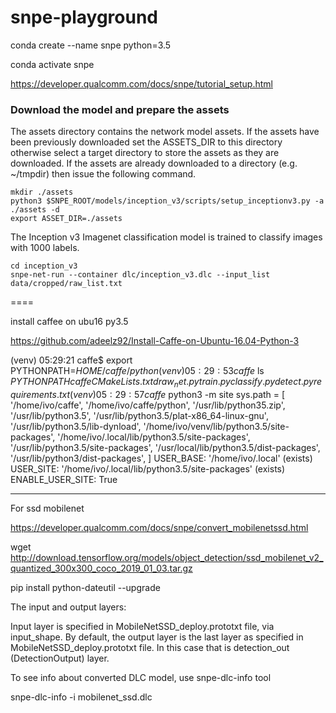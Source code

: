 # snpe-playground

conda create --name snpe python=3.5

conda activate snpe

https://developer.qualcomm.com/docs/snpe/tutorial_setup.html

### Download the model and prepare the assets

The assets directory contains the network model assets. 
If the assets have been previously downloaded set the ASSETS_DIR to this directory 
otherwise select a target directory to store the assets as they are downloaded. 
If the assets are already downloaded to a directory (e.g. ~/tmpdir) then issue the following command.

```
mkdir ./assets
python3 $SNPE_ROOT/models/inception_v3/scripts/setup_inceptionv3.py -a ./assets -d
export ASSET_DIR=./assets
```

The Inception v3 Imagenet classification model is trained to classify images with 1000 labels.
```
cd inception_v3
snpe-net-run --container dlc/inception_v3.dlc --input_list data/cropped/raw_list.txt
```


====

install caffee on ubu16 py3.5

https://github.com/adeelz92/Install-Caffe-on-Ubuntu-16.04-Python-3

(venv) 05:29:21 caffe$ export PYTHONPATH=$HOME/caffe/python
(venv) 05:29:53 caffe$ ls $PYTHONPATH 
caffe        CMakeLists.txt  draw_net.py       train.py
classify.py  detect.py       requirements.txt
(venv) 05:29:57 caffe$ python3 -m site
sys.path = [
    '/home/ivo/caffe',
    '/home/ivo/caffe/python',
    '/usr/lib/python35.zip',
    '/usr/lib/python3.5',
    '/usr/lib/python3.5/plat-x86_64-linux-gnu',
    '/usr/lib/python3.5/lib-dynload',
    '/home/ivo/venv/lib/python3.5/site-packages',
    '/home/ivo/.local/lib/python3.5/site-packages',
    '/usr/lib/python3.5/site-packages',
    '/usr/local/lib/python3.5/dist-packages',
    '/usr/lib/python3/dist-packages',
]
USER_BASE: '/home/ivo/.local' (exists)
USER_SITE: '/home/ivo/.local/lib/python3.5/site-packages' (exists)
ENABLE_USER_SITE: True


****

For ssd mobilenet

https://developer.qualcomm.com/docs/snpe/convert_mobilenetssd.html

wget http://download.tensorflow.org/models/object_detection/ssd_mobilenet_v2_quantized_300x300_coco_2019_01_03.tar.gz





pip install python-dateutil --upgrade


The input and output layers:

Input layer is specified in MobileNetSSD_deploy.prototxt file, via input_shape.
By default, the output layer is the last layer as specified in MobileNetSSD_deploy.prototxt file. In this case that is detection_out (DetectionOutput) layer.


To see info about converted DLC model, use snpe-dlc-info tool

snpe-dlc-info -i mobilenet_ssd.dlc